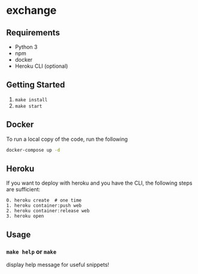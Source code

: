 # exchange

## Requirements

- Python 3
- npm
- docker
- Heroku CLI (optional)

## Getting Started

1. `make install`
2. `make start`

## Docker
To run a local copy of the code, run the following

```bash
docker-compose up -d
```

## Heroku
If you want to deploy with heroku and you have the CLI, the following steps are sufficient:

```
0. heroku create  # one time
1. heroku container:push web
2. heroku container:release web
3. heroku open
```

## Usage

### `make help` or `make`

display help message for useful snippets!
